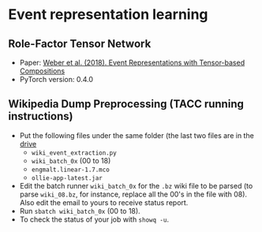 # Event representation learning

## Role-Factor Tensor Network

* Paper: [Weber et al. (2018). Event Representations with Tensor-based Compositions](https://arxiv.org/pdf/1711.07611.pdf)
* PyTorch version: 0.4.0

## Wikipedia Dump Preprocessing (TACC running instructions)

* Put the following files under the same folder (the last two files are in the [drive](https://drive.google.com/open?id=132FGfmOHtORnHjSVWL9WocoRFEwFocm0)
  * `wiki_event_extraction.py`
  * `wiki_batch_0x` (00 to 18)
  * `engmalt.linear-1.7.mco`
  * `ollie-app-latest.jar`
* Edit the batch runner `wiki_batch_0x` for the `.bz` wiki file to be parsed (to parse `wiki_08.bz`, for instance, replace all the 00's in the file with 08). Also edit the email to yours to receive status report.
* Run `sbatch wiki_batch_0x` (00 to 18).
* To check the status of your job with `showq -u`.
